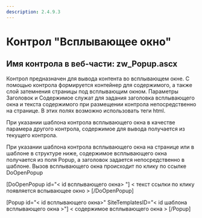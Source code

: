 ```yaml
---
description: 2.4.9.3
---
```


# Контрол "Всплывающее окно"

## Имя контрола в веб-части: zw\_Popup.ascx

Контрол предназначен для вывода контента во всплывающем окне. С помощью контрола формируется контейнер для содержимого, а также слой затемнения страницы под всплывающим окном. Параметры Заголовок и Содержимое служат для задания заголовка всплывающего окна и текста содержимого при размещении контрола непосредственно на странице. В этих полях возможно использовать теги html.

При указании шаблона контрола всплывающего окна в качестве парамера другого контрола, содержимое для вывода получается из текущего контрола.

При указании шаблона контрола всплывающего окна на странице или в шаблоне в структуре ниже, содержимое всплывающего окна получается из поля Popup, а заголовок задается непосредственно в шаблоне. Вызов всплывающего окна происходит по клику по ссылке DoOpenPopup

\[DoOpenPopup id="&lt; id всплывающего окна&gt; "\] &lt; текст ссылки по клику появляется вспывающее окно &gt; \[/DoOpenPopup\]

\[Popup id="&lt; id всплывающего окна&gt;" SiteTemplatesID="&lt; id шаблона всплывающего окна &gt;"\] &lt; содержимое всплывающего окна &gt; \[/Popup\]

